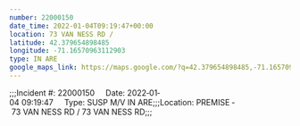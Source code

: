 ```yaml
---
number: 22000150
date_time: 2022-01-04T09:19:47+00:00
location: 73 VAN NESS RD / 
latitude: 42.379654898485
longitude: -71.16570963112903
type: IN ARE
google_maps_link: https://maps.google.com/?q=42.379654898485,-71.16570963112903
---
```


;;;Incident #: 22000150     Date: 2022‐01‐04 09:19:47     Type: SUSP M/V IN ARE;;;Location: PREMISE ‐ 73 VAN NESS RD / 73 VAN NESS RD;;;
